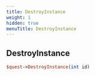 ```yaml
---
title: DestroyInstance
weight: 1
hidden: true
menuTitle: DestroyInstance
---
```

## DestroyInstance
```perl
$quest->DestroyInstance(int id)
```